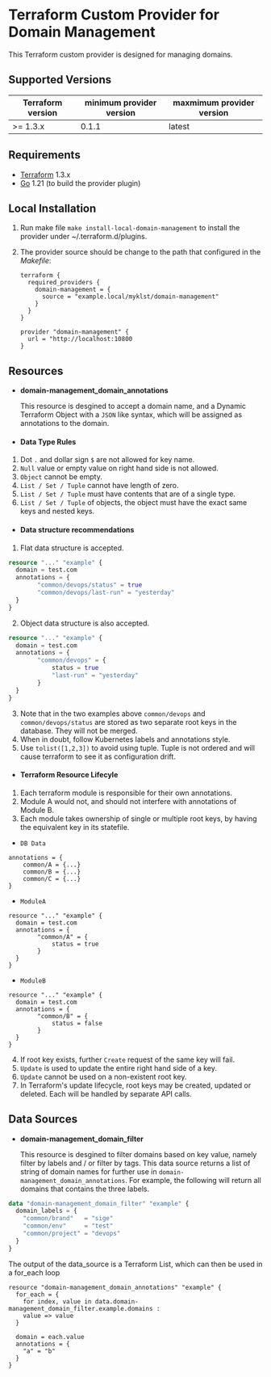 Terraform Custom Provider for Domain Management
===============================================

This Terraform custom provider is designed for managing domains.

Supported Versions
------------------

| Terraform version | minimum provider version |maxmimum provider version
| ---- | ---- | ----|
| >= 1.3.x	| 0.1.1	| latest |

Requirements
------------

-	[Terraform](https://www.terraform.io/downloads.html) 1.3.x
-	[Go](https://golang.org/doc/install) 1.21 (to build the provider plugin)

Local Installation
------------------

1. Run make file `make install-local-domain-management` to install the provider under ~/.terraform.d/plugins.

2. The provider source should be change to the path that configured in the *Makefile*:

    ```
    terraform {
      required_providers {
        domain-management = {
          source = "example.local/myklst/domain-management"
        }
      }
    }

    provider "domain-management" {
      url = "http://localhost:10800
    }
    ```

## Resources
- **domain-management_domain_annotations**

	This resource is desgined to accept a domain name, and a Dynamic Terraform Object with a `JSON` like syntax, which will be assigned as annotations to the domain.

- #### Data Type Rules
1. Dot `.` and dollar sign `$` are not allowed for key name.
2. `Null` value or empty value on right hand side is not allowed.
3. `Object` cannot be empty.
4. `List / Set / Tuple` cannot have length of zero.
5. `List / Set / Tuple` must have contents that are of a single type.
6. `List / Set / Tuple` of objects, the object must have the exact same keys and nested keys.

- #### Data structure recommendations
1. Flat data structure is accepted.
```terraform
resource "..." "example" {
  domain = test.com
  annotations = {
		"common/devops/status" = true
		"common/devops/last-run" = "yesterday"
  }
}
```

2. Object data structure is also accepted.
```terraform
resource "..." "example" {
  domain = test.com
  annotations = {
		"common/devops" = {
			status = true
			"last-run" = "yesterday"
		}
  }
}
```

3. Note that in the two examples above `common/devops` and `common/devops/status` are stored as two separate root keys in the database. They will not be merged.
4. When in doubt, follow Kubernetes labels and annotations style.
5. Use `tolist([1,2,3])` to avoid using tuple. Tuple is not ordered and will cause terraform to see it as configuration drift.

- #### Terraform Resource Lifecyle
1. Each terraform module is responsible for their own annotations.
2. Module A would not, and should not interfere with annotations of Module B.
3. Each module takes ownership of single or multiple root keys, by having the equivalent key in its statefile.

- `DB Data`
```
annotations = {
	common/A = {...}
	common/B = {...}
	common/C = {...}
}
```

- `ModuleA`
```
resource "..." "example" {
  domain = test.com
  annotations = {
		"common/A" = {
			status = true
		}
  }
}
```

- `ModuleB`
```
resource "..." "example" {
  domain = test.com
  annotations = {
		"common/B" = {
			status = false
		}
  }
}
```
4. If root key exists, further `Create` request of the same key will fail.
5. `Update` is used to update the entire right hand side of a key.
6. `Update` cannot be used on a non-existent root key.
7. In Terraform's update lifecycle, root keys may be created, updated or deleted.
		Each will be handled by separate API calls.


## Data Sources
- **domain-management_domain_filter**

	This resource is desgined to filter domains based on key value, namely filter by labels and / or filter by tags. This data source returns a
	list of string of domain names for further use in `domain-management_domain_annotations`. For example, the following will return all domains that contains the three labels.

```terraform
data "domain-management_domain_filter" "example" {
  domain_labels = {
    "common/brand"   = "sige"
    "common/env"     = "test"
    "common/project" = "devops"
  }
}
```

  The output of the data_source is a Terraform List, which can then be used in a for_each loop

```terrraform
resource "domain-management_domain_annotations" "example" {
  for_each = {
    for index, value in data.domain-management_domain_filter.example.domains :
    value => value
  }

  domain = each.value
  annotations = {
    "a" = "b"
  }
}
```